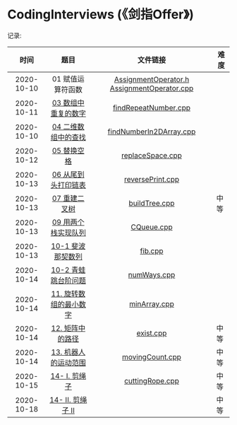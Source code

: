 # CodingInterviews (《剑指Offer》)

记录:

|    时间    |                             题目                             |                           文件链接                           | 难度 |
| :--------: | :----------------------------------------------------------: | :----------------------------------------------------------: | ---- |
| 2020-10-10 |                      01 赋值运算符函数                       | [AssignmentOperator.h](https://github.com/lugf027/luCodingInterviews/blob/master/src/codingInterviews/01_AssignmentOperator/AssignmentOperator.h) [AssignmentOperator.cpp](https://github.com/lugf027/luCodingInterviews/blob/master/src/codingInterviews/01_AssignmentOperator/AssignmentOperator.cpp) |      |
| 2020-10-11 | [03 数组中重复的数字](https://leetcode-cn.com/problems/shu-zu-zhong-zhong-fu-de-shu-zi-lcof) | [findRepeatNumber.cpp](https://github.com/lugf027/luCodingInterviews/blob/master/src/codingInterviews/03_findRepeatNumber/findRepeatNumber.cpp) |      |
| 2020-10-10 | [04 二维数组中的查找](https://leetcode-cn.com/problems/er-wei-shu-zu-zhong-de-cha-zhao-lcof) | [findNumberIn2DArray.cpp](https://github.com/lugf027/luCodingInterviews/blob/master/src/codingInterviews/04_findNumberIn2DArray/findNumberIn2DArray.cpp) |      |
| 2020-10-12 | [05 替换空格](https://leetcode-cn.com/problems/ti-huan-kong-ge-lcof) | [replaceSpace.cpp](https://github.com/lugf027/luCodingInterviews/blob/master/src/codingInterviews/05_replaceSpace/replaceSpace.cpp) |      |
| 2020-10-13 | [06 从尾到头打印链表](https://leetcode-cn.com/problems/cong-wei-dao-tou-da-yin-lian-biao-lcof) | [reversePrint.cpp](https://github.com/lugf027/luCodingInterviews/blob/master/src/codingInterviews/06_reversePrint/reversePrint.cpp) |      |
| 2020-10-13 | [07 重建二叉树](https://leetcode-cn.com/problems/zhong-jian-er-cha-shu-lcof) | [buildTree.cpp](https://github.com/lugf027/luCodingInterviews/blob/master/src/codingInterviews/07_buildTree/buildTree.cpp) | 中等 |
| 2020-10-13 | [09 用两个栈实现队列](https://leetcode-cn.com/problems/yong-liang-ge-zhan-shi-xian-dui-lie-lcof) | [CQueue.cpp](https://github.com/lugf027/luCodingInterviews/blob/master/src/codingInterviews/09_CQueue/CQueue.cpp) |      |
| 2020-10-13 | [10-1 斐波那契数列](https://leetcode-cn.com/problems/fei-bo-na-qi-shu-lie-lcof) | [fib.cpp](https://github.com/lugf027/luCodingInterviews/blob/master/src/codingInterviews/10_1_fib/fib.cpp) |      |
| 2020-10-14 | [10-2 青蛙跳台阶问题](https://leetcode-cn.com/problems/qing-wa-tiao-tai-jie-wen-ti-lcof) | [numWays.cpp](https://github.com/lugf027/luCodingInterviews/blob/master/src/codingInterviews/10_2_numWays/numWays.cpp) |      |
| 2020-10-14 | [11. 旋转数组的最小数字](https://leetcode-cn.com/problems/xuan-zhuan-shu-zu-de-zui-xiao-shu-zi-lcof/) | [minArray.cpp](https://github.com/lugf027/luCodingInterviews/blob/master/src/codingInterviews/11_minArray/minArray.cpp) |      |
| 2020-10-14 | [12. 矩阵中的路径](https://leetcode-cn.com/problems/ju-zhen-zhong-de-lu-jing-lcof/) | [exist.cpp](https://github.com/lugf027/luCodingInterviews/blob/master/src/codingInterviews/12_exist/exist.cpp) | 中等 |
| 2020-10-14 | [13. 机器人的运动范围](https://leetcode-cn.com/problems/ji-qi-ren-de-yun-dong-fan-wei-lcof/) | [movingCount.cpp](https://github.com/lugf027/luCodingInterviews/blob/master/src/codingInterviews/13_movingCount/movingCount.cpp) | 中等 |
| 2020-10-15 | [14- I. 剪绳子](https://leetcode-cn.com/problems/jian-sheng-zi-lcof/) | [cuttingRope.cpp](https://github.com/lugf027/luCodingInterviews/blob/master/src/codingInterviews/14_1_cuttingRope/cuttingRope.cpp) | 中等 |
| 2020-10-18 | [14- II. 剪绳子 II](https://leetcode-cn.com/problems/jian-sheng-zi-ii-lcof/) |                                                              | 中等 |

